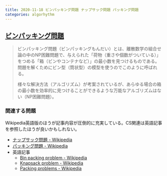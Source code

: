 ```yaml
---
title: 2020-11-18 ビンパッキング問題 ナップサック問題 パッキング問題
categories: algorhythm
---
```


## [ビンパッキング問題](https://ja.wikipedia.org/wiki/%E3%83%93%E3%83%B3%E3%83%91%E3%83%83%E3%82%AD%E3%83%B3%E3%82%B0%E5%95%8F%E9%A1%8C#:~:text=%E3%83%93%E3%83%B3%E3%83%91%E3%83%83%E3%82%AD%E3%83%B3%E3%82%B0%E5%95%8F%E9%A1%8C%EF%BC%88%E3%83%93%E3%83%B3%E3%83%91%E3%83%83%E3%82%AD%E3%83%B3%E3%82%B0,%E3%82%92%E8%A6%8B%E3%81%A4%E3%81%91%E3%82%8B%E3%82%82%E3%81%AE%E3%81%A7%E3%81%82%E3%82%8B%E3%80%82)

> ビンパッキング問題（ビンパッキングもんだい）とは、離散数学の組合せ論の中のNP困難問題で、与えられた「荷物（重さや個数がついている）」をつめる「箱（ビンやコンテナなど）」の最小数を見つけるものである。問題を解くためにビン型（筒状型）の模型を使うのでこのように呼ばれる。
>
> 様々な解決方法（アルゴリズム）が考案されているが、あらゆる場合の箱の最小数を効率的に見つけることができるような万能なアルゴリズムはない（NP困難問題）。

### 関連する問題

Wikipedia英語版のほうが記事内容が圧倒的に充実している。CS関連は英語記事を参照したほうが良いかもしれない。

- [ナップサック問題 - Wikipedia](https://ja.wikipedia.org/wiki/%E3%83%8A%E3%83%83%E3%83%97%E3%82%B5%E3%83%83%E3%82%AF%E5%95%8F%E9%A1%8C)
- [パッキング問題 - Wikipedia](https://ja.wikipedia.org/wiki/%E3%83%91%E3%83%83%E3%82%AD%E3%83%B3%E3%82%B0%E5%95%8F%E9%A1%8C)
- 英語記事
	- [Bin packing problem - Wikipedia](https://en.wikipedia.org/wiki/Bin_packing_problem)
	- [Knapsack problem - Wikipedia](https://en.wikipedia.org/wiki/Knapsack_problem)
	- [Packing problems - Wikipedia](https://en.wikipedia.org/wiki/Packing_problems)